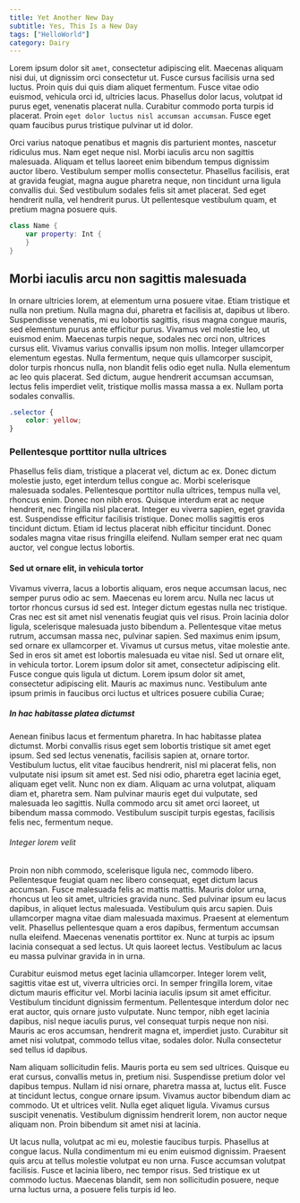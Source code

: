 ```yaml
---
title: Yet Another New Day
subtitle: Yes, This Is a New Day
tags: ["HelloWorld"]
category: Dairy
---
```


Lorem ipsum dolor sit `amet`, consectetur adipiscing elit. Maecenas aliquam nisi 
dui, ut dignissim orci consectetur ut. Fusce cursus facilisis urna sed luctus. 
Proin quis dui quis diam aliquet fermentum. Fusce vitae odio euismod, vehicula
 orci id, ultricies lacus. Phasellus dolor lacus, volutpat id purus eget, 
 venenatis placerat nulla. Curabitur commodo porta turpis id placerat. Proin 
 `eget dolor luctus nisl accumsan accumsan`. Fusce eget quam faucibus purus 
 tristique pulvinar ut id dolor.

Orci varius natoque penatibus et magnis dis parturient montes, nascetur 
ridiculus mus. Nam eget neque nisl. Morbi iaculis arcu non sagittis malesuada. 
Aliquam et tellus laoreet enim bibendum tempus dignissim auctor libero. 
Vestibulum semper mollis consectetur. Phasellus facilisis, erat at gravida 
feugiat, magna augue pharetra neque, non tincidunt urna ligula convallis dui. 
Sed vestibulum sodales felis sit amet placerat. Sed eget hendrerit nulla, vel 
hendrerit purus. Ut pellentesque vestibulum quam, et pretium magna posuere quis.

```swift version=4.2 path=src/main.swift
class Name {
    var property: Int {
    }
}
```

## Morbi iaculis arcu non sagittis malesuada

In ornare ultricies lorem, at elementum urna posuere vitae. Etiam tristique et 
nulla non pretium. Nulla magna dui, pharetra et facilisis at, dapibus ut libero.
 Suspendisse venenatis, mi eu lobortis sagittis, risus magna congue mauris, sed 
 elementum purus ante efficitur purus. Vivamus vel molestie leo, ut euismod 
 enim. Maecenas turpis neque, sodales nec orci non, ultrices cursus elit. 
 Vivamus varius convallis ipsum non mollis. Integer ullamcorper elementum 
 egestas. Nulla fermentum, neque quis ullamcorper suscipit, dolor turpis rhoncus 
 nulla, non blandit felis odio eget nulla. Nulla elementum ac leo quis placerat. 
 Sed dictum, augue hendrerit accumsan accumsan, lectus felis imperdiet velit, 
 tristique mollis massa massa a ex. Nullam porta sodales convallis.

```css
.selector {
    color: yellow;
}
```

### Pellentesque porttitor nulla ultrices

Phasellus felis diam, tristique a placerat vel, dictum ac ex. Donec dictum 
molestie justo, eget interdum tellus congue ac. Morbi scelerisque malesuada 
sodales. Pellentesque porttitor nulla ultrices, tempus nulla vel, rhoncus enim. 
Donec non nibh eros. Quisque interdum erat ac neque hendrerit, nec fringilla 
nisl placerat. Integer eu viverra sapien, eget gravida est. Suspendisse 
efficitur facilisis tristique. Donec mollis sagittis eros tincidunt dictum. 
Etiam id lectus placerat nibh efficitur tincidunt. Donec sodales magna vitae 
risus fringilla eleifend. Nullam semper erat nec quam auctor, vel congue lectus
lobortis.

#### Sed ut ornare elit, in vehicula tortor

Vivamus viverra, lacus a lobortis aliquam, eros neque accumsan lacus, nec semper
purus odio ac sem. Maecenas eu lorem arcu. Nulla nec lacus ut tortor rhoncus 
cursus id sed est. Integer dictum egestas nulla nec tristique. Cras nec est sit
amet nisl venenatis feugiat quis vel risus. Proin lacinia dolor ligula, 
scelerisque malesuada justo bibendum a. Pellentesque vitae metus rutrum, 
accumsan massa nec, pulvinar sapien. Sed maximus enim ipsum, sed ornare ex 
ullamcorper et. Vivamus ut cursus metus, vitae molestie ante. Sed in eros sit 
amet est lobortis malesuada eu vitae nisl. Sed ut ornare elit, in vehicula 
tortor. Lorem ipsum dolor sit amet, consectetur adipiscing elit. Fusce congue 
quis ligula ut dictum. Lorem ipsum dolor sit amet, consectetur adipiscing elit.
Mauris ac maximus nunc. Vestibulum ante ipsum primis in faucibus orci luctus et 
ultrices posuere cubilia Curae;

##### In hac habitasse platea dictumst

Aenean finibus lacus et fermentum pharetra. In hac habitasse platea dictumst. 
Morbi convallis risus eget sem lobortis tristique sit amet eget ipsum. Sed sed 
lectus venenatis, facilisis sapien at, ornare tortor. Vestibulum luctus, elit 
vitae faucibus hendrerit, nisl mi placerat felis, non vulputate nisi ipsum sit 
amet est. Sed nisi odio, pharetra eget lacinia eget, aliquam eget velit. Nunc 
non ex diam. Aliquam ac urna volutpat, aliquam diam et, pharetra sem. Nam 
pulvinar mauris eget dui vulputate, sed malesuada leo sagittis. Nulla commodo 
arcu sit amet orci laoreet, ut bibendum massa commodo. Vestibulum suscipit 
turpis egestas, facilisis felis nec, fermentum neque.

###### Integer lorem velit

Proin non nibh commodo, scelerisque ligula nec, commodo libero. Pellentesque 
feugiat quam nec libero consequat, eget dictum lacus accumsan. Fusce malesuada 
felis ac mattis mattis. Mauris dolor urna, rhoncus ut leo sit amet, ultricies 
gravida nunc. Sed pulvinar ipsum eu lacus dapibus, in aliquet lectus malesuada. 
Vestibulum quis arcu sapien. Duis ullamcorper magna vitae diam malesuada 
maximus. Praesent at elementum velit. Phasellus pellentesque quam a eros 
dapibus, fermentum accumsan nulla eleifend. Maecenas venenatis porttitor ex. 
Nunc at turpis ac ipsum lacinia consequat a sed lectus. Ut quis laoreet lectus. 
Vestibulum ac lacus eu massa pulvinar gravida in in urna.

Curabitur euismod metus eget lacinia ullamcorper. Integer lorem velit, sagittis 
vitae est ut, viverra ultricies orci. In semper fringilla lorem, vitae dictum 
mauris efficitur vel. Morbi lacinia iaculis ipsum sit amet efficitur. Vestibulum 
tincidunt dignissim fermentum. Pellentesque interdum dolor nec erat auctor, quis 
ornare justo vulputate. Nunc tempor, nibh eget lacinia dapibus, nisl neque 
iaculis purus, vel consequat turpis neque non nisi. Mauris ac eros accumsan, 
hendrerit magna et, imperdiet justo. Curabitur sit amet nisi volutpat, commodo
tellus vitae, sodales dolor. Nulla consectetur sed tellus id dapibus.

Nam aliquam sollicitudin felis. Mauris porta eu sem sed ultrices. Quisque eu 
erat cursus, convallis metus in, pretium nisi. Suspendisse pretium dolor vel 
dapibus tempus. Nullam id nisi ornare, pharetra massa at, luctus elit. Fusce at
tincidunt lectus, congue ornare ipsum. Vivamus auctor bibendum diam ac commodo.
Ut et ultrices velit. Nulla eget aliquet ligula. Vivamus cursus suscipit
venenatis. Vestibulum dignissim hendrerit lorem, non auctor neque aliquam non.
Proin bibendum sit amet nisi at lacinia.

Ut lacus nulla, volutpat ac mi eu, molestie faucibus turpis. Phasellus at congue
lacus. Nulla condimentum mi eu enim euismod dignissim. Praesent quis arcu at
tellus molestie volutpat eu non urna. Fusce accumsan volutpat facilisis. Fusce
et lacinia libero, nec tempor risus. Sed tristique ex ut commodo luctus.
Maecenas blandit, sem non sollicitudin posuere, neque urna luctus urna, a
posuere felis turpis id leo.
